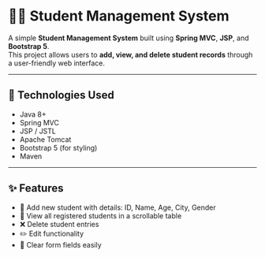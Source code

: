 # 🧑‍🎓 Student Management System

A simple **Student Management System** built using **Spring MVC**, **JSP**, and **Bootstrap 5**.  
This project allows users to **add, view, and delete student records** through a user-friendly web interface.

---

## 🔧 Technologies Used

- Java 8+
- Spring MVC 
- JSP / JSTL
- Apache Tomcat
- Bootstrap 5 (for styling)
- Maven

---

## ✨ Features

- 📝 Add new student with details: ID, Name, Age, City, Gender
- 📄 View all registered students in a scrollable table
- ❌ Delete student entries
- ✏️ Edit functionality 
- 🔁 Clear form fields easily
